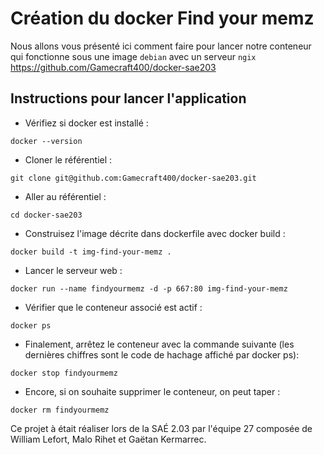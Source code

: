 # Création du docker Find your memz

Nous allons vous présenté ici comment faire pour lancer notre conteneur qui fonctionne sous une image ```debian``` avec un serveur ```ngix```
https://github.com/Gamecraft400/docker-sae203

## Instructions pour lancer l'application

- Vérifiez si docker est installé :
```shell
docker --version
```

- Cloner le référentiel :
 ```shell
git clone git@github.com:Gamecraft400/docker-sae203.git
```

- Aller au référentiel :
```shell
cd docker-sae203
```

- Construisez l'image décrite dans dockerfile avec docker build : 
```shell
docker build -t img-find-your-memz .
```
- Lancer le serveur web :
```shell
docker run --name findyourmemz -d -p 667:80 img-find-your-memz
```



- Vérifier que le conteneur associé est actif :
```shell
docker ps
```


- Finalement, arrêtez le conteneur avec la commande suivante (les dernières chiffres sont le code de hachage affiché par docker ps):
```shell
docker stop findyourmemz
```

- Encore, si on souhaite supprimer le conteneur, on peut taper :
```shell
docker rm findyourmemz
```

Ce projet à était réaliser lors de la SAÉ 2.03 par l'équipe 27 composée de William Lefort, Malo Rihet et Gaëtan Kermarrec.
